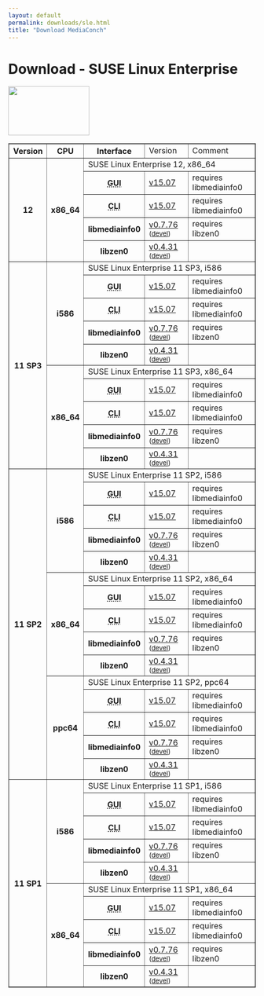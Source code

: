 ```yaml
---
layout: default
permalink: downloads/sle.html
title: "Download MediaConch"
---
```

# Download - SUSE Linux Enterprise

<img src="/MediaConch/images/Suse.png" width="165" height="100"><br/>

<table border="1">
<tr class="table-header">
    <th>Version</th>
    <th>CPU</th>
    <th>Interface</th>
    <td>Version</td>
    <td>Comment</td>
</tr>
<tr>
    <th rowspan="5" id="12">12</th>
    <th rowspan="5">x86_64</th>
    <td class="table-OS" colspan="3" id="12.x86_64">SUSE Linux Enterprise 12, x86_64</td>
</tr>
<tr>
    <th><abbr title="Graphical User Interface">GUI</abbr></th>
    <td><a href="https://mediaarea.net/download/binary/mediaconch-gui/15.07/mediaconch-gui-15.07-1.x86_64.SLE_12.rpm">v15.07</a></td>
    <td>requires libmediainfo0</td>
</tr>
<tr>
    <th><abbr title="Command Line Interface">CLI</abbr></th>
    <td><a href="https://mediaarea.net/download/binary/mediaconch/15.07/mediaconch-15.07-1.x86_64.SLE_12.rpm">v15.07</a></td>
    <td>requires libmediainfo0</td>
</tr>
<tr>
    <th>libmediainfo0</th>
    <td><a href="https://mediaarea.net/download/binary/libmediainfo0/0.7.76/libmediainfo0-0.7.76-1.x86_64.SLE_12.rpm">v0.7.76</a><small> (<a href="https://mediaarea.net/download/binary/libmediainfo0/0.7.76/libmediainfo-devel-0.7.76-1.x86_64.SLE_12.rpm">devel</a>)</small></td>
    <td>requires libzen0</td>
</tr>
<tr>
    <th>libzen0</th>
    <td><a href="https://mediaarea.net/download/binary/libzen0/0.4.31/libzen0-0.4.31-1.x86_64.SLE_12.rpm">v0.4.31</a><small> (<a href="https://mediaarea.net/download/binary/libzen0/0.4.31/libzen-devel-0.4.31-1.x86_64.SLE_12.rpm">devel</a>)</small></td>
    <td>&nbsp;</td>
</tr>
<tr>
    <th rowspan="10" id="11_SP3">11 SP3</th>
    <th rowspan="5">i586</th>
    <td class="table-OS" colspan="3" id="11_SP3.i586">SUSE Linux Enterprise 11 SP3, i586</td>
</tr>
<tr>
    <th><abbr title="Graphical User Interface">GUI</abbr></th>
    <td><a href="https://mediaarea.net/download/binary/mediaconch-gui/15.07/mediaconch-gui-15.07-1.i586.SLE_11_SP3.rpm">v15.07</a></td>
    <td>requires libmediainfo0</td>
</tr>
<tr>
    <th><abbr title="Command Line Interface">CLI</abbr></th>
    <td><a href="https://mediaarea.net/download/binary/mediaconch/15.07/mediaconch-15.07-1.i586.SLE_11_SP3.rpm">v15.07</a></td>
    <td>requires libmediainfo0</td>
</tr>
<tr>
    <th>libmediainfo0</th>
    <td><a href="https://mediaarea.net/download/binary/libmediainfo0/0.7.76/libmediainfo0-0.7.76-1.i586.SLE_11_SP3.rpm">v0.7.76</a><small> (<a href="https://mediaarea.net/download/binary/libmediainfo0/0.7.76/libmediainfo-devel-0.7.76-1.i586.SLE_11_SP3.rpm">devel</a>)</small></td>
    <td>requires libzen0</td>
</tr>
<tr>
    <th>libzen0</th>
    <td><a href="https://mediaarea.net/download/binary/libzen0/0.4.31/libzen0-0.4.31-1.i586.SLE_11_SP3.rpm">v0.4.31</a><small> (<a href="https://mediaarea.net/download/binary/libzen0/0.4.31/libzen-devel-0.4.31-1.i586.SLE_11_SP3.rpm">devel</a>)</small></td>
    <td>&nbsp;</td>
</tr>
<tr>
    <th rowspan="5">x86_64</th>
    <td class="table-OS" colspan="3" id="11_SP3.x86_64">SUSE Linux Enterprise 11 SP3, x86_64</td>
</tr>
<tr>
    <th><abbr title="Graphical User Interface">GUI</abbr></th>
    <td><a href="https://mediaarea.net/download/binary/mediaconch-gui/15.07/mediaconch-gui-15.07-1.x86_64.SLE_11_SP3.rpm">v15.07</a></td>
    <td>requires libmediainfo0</td>
</tr>
<tr>
    <th><abbr title="Command Line Interface">CLI</abbr></th>
    <td><a href="https://mediaarea.net/download/binary/mediaconch/15.07/mediaconch-15.07-1.x86_64.SLE_11_SP3.rpm">v15.07</a></td>
    <td>requires libmediainfo0</td>
</tr>
<tr>
    <th>libmediainfo0</th>
    <td><a href="https://mediaarea.net/download/binary/libmediainfo0/0.7.76/libmediainfo0-0.7.76-1.x86_64.SLE_11_SP3.rpm">v0.7.76</a><small> (<a href="https://mediaarea.net/download/binary/libmediainfo0/0.7.76/libmediainfo-devel-0.7.76-1.x86_64.SLE_11_SP3.rpm">devel</a>)</small></td>
    <td>requires libzen0</td>
</tr>
<tr>
    <th>libzen0</th>
    <td><a href="https://mediaarea.net/download/binary/libzen0/0.4.31/libzen0-0.4.31-1.x86_64.SLE_11_SP3.rpm">v0.4.31</a><small> (<a href="https://mediaarea.net/download/binary/libzen0/0.4.31/libzen-devel-0.4.31-1.x86_64.SLE_11_SP3.rpm">devel</a>)</small></td>
    <td>&nbsp;</td>
</tr>
<tr>
    <th rowspan="15" id="11_SP2">11 SP2</th>
    <th rowspan="5">i586</th>
    <td class="table-OS" colspan="3" id="11_SP2.i586">SUSE Linux Enterprise 11 SP2, i586</td>
</tr>
<tr>
    <th><abbr title="Graphical User Interface">GUI</abbr></th>
    <td><a href="https://mediaarea.net/download/binary/mediaconch-gui/15.07/mediaconch-gui-15.07-1.i586.SLE_11_SP2.rpm">v15.07</a></td>
    <td>requires libmediainfo0</td>
</tr>
<tr>
    <th><abbr title="Command Line Interface">CLI</abbr></th>
    <td><a href="https://mediaarea.net/download/binary/mediaconch/15.07/mediaconch-15.07-1.i586.SLE_11_SP2.rpm">v15.07</a></td>
    <td>requires libmediainfo0</td>
</tr>
<tr>
    <th>libmediainfo0</th>
    <td><a href="https://mediaarea.net/download/binary/libmediainfo0/0.7.76/libmediainfo0-0.7.76-1.i586.SLE_11_SP2.rpm">v0.7.76</a><small> (<a href="https://mediaarea.net/download/binary/libmediainfo0/0.7.76/libmediainfo-devel-0.7.76-1.i586.SLE_11_SP2.rpm">devel</a>)</small></td>
    <td>requires libzen0</td>
</tr>
<tr>
    <th>libzen0</th>
    <td><a href="https://mediaarea.net/download/binary/libzen0/0.4.31/libzen0-0.4.31-1.i586.SLE_11_SP2.rpm">v0.4.31</a><small> (<a href="https://mediaarea.net/download/binary/libzen0/0.4.31/libzen-devel-0.4.31-1.i586.SLE_11_SP2.rpm">devel</a>)</small></td>
    <td>&nbsp;</td>
</tr>
<tr>
    <th rowspan="5">x86_64</th>
    <td class="table-OS" colspan="3" id="11_SP2.x86_64">SUSE Linux Enterprise 11 SP2, x86_64</td>
</tr>
<tr>
    <th><abbr title="Graphical User Interface">GUI</abbr></th>
    <td><a href="https://mediaarea.net/download/binary/mediaconch-gui/15.07/mediaconch-gui-15.07-1.x86_64.SLE_11_SP2.rpm">v15.07</a></td>
    <td>requires libmediainfo0</td>
</tr>
<tr>
    <th><abbr title="Command Line Interface">CLI</abbr></th>
    <td><a href="https://mediaarea.net/download/binary/mediaconch/15.07/mediaconch-15.07-1.x86_64.SLE_11_SP2.rpm">v15.07</a></td>
    <td>requires libmediainfo0</td>
</tr>
<tr>
    <th>libmediainfo0</th>
    <td><a href="https://mediaarea.net/download/binary/libmediainfo0/0.7.76/libmediainfo0-0.7.76-1.x86_64.SLE_11_SP2.rpm">v0.7.76</a><small> (<a href="https://mediaarea.net/download/binary/libmediainfo0/0.7.76/libmediainfo-devel-0.7.76-1.x86_64.SLE_11_SP2.rpm">devel</a>)</small></td>
    <td>requires libzen0</td>
</tr>
<tr>
    <th>libzen0</th>
    <td><a href="https://mediaarea.net/download/binary/libzen0/0.4.31/libzen0-0.4.31-1.x86_64.SLE_11_SP2.rpm">v0.4.31</a><small> (<a href="https://mediaarea.net/download/binary/libzen0/0.4.31/libzen-devel-0.4.31-1.x86_64.SLE_11_SP2.rpm">devel</a>)</small></td>
    <td>&nbsp;</td>
</tr>
<tr>
    <th rowspan="5">ppc64</th>
    <td class="table-OS" colspan="3" id="11_SP2.ppc64">SUSE Linux Enterprise 11 SP2, ppc64</td>
</tr>
<tr>
    <th><abbr title="Graphical User Interface">GUI</abbr></th>
    <td><a href="https://mediaarea.net/download/binary/mediaconch-gui/15.07/mediaconch-gui-15.07-1.ppc64.SLE_11_SP2.rpm">v15.07</a></td>
    <td>requires libmediainfo0</td>
</tr>
<tr>
    <th><abbr title="Command Line Interface">CLI</abbr></th>
    <td><a href="https://mediaarea.net/download/binary/mediaconch/15.07/mediaconch-15.07-1.ppc64.SLE_11_SP2.rpm">v15.07</a></td>
    <td>requires libmediainfo0</td>
</tr>
<tr>
    <th>libmediainfo0</th>
    <td><a href="https://mediaarea.net/download/binary/libmediainfo0/0.7.76/libmediainfo0-0.7.76-1.ppc64.SLE_11_SP2.rpm">v0.7.76</a><small> (<a href="https://mediaarea.net/download/binary/libmediainfo0/0.7.76/libmediainfo-devel-0.7.76-1.ppc64.SLE_11_SP2.rpm">devel</a>)</small></td>
    <td>requires libzen0</td>
</tr>
<tr>
    <th>libzen0</th>
    <td><a href="https://mediaarea.net/download/binary/libzen0/0.4.31/libzen0-0.4.31-1.ppc64.SLE_11_SP2.rpm">v0.4.31</a><small> (<a href="https://mediaarea.net/download/binary/libzen0/0.4.31/libzen-devel-0.4.31-1.ppc64.SLE_11_SP2.rpm">devel</a>)</small></td>
    <td>&nbsp;</td>
</tr>
<tr>
    <th rowspan="10" id="11_SP1">11 SP1</th>
    <th rowspan="5">i586</th>
    <td class="table-OS" colspan="3" id="11_SP1.i586">SUSE Linux Enterprise 11 SP1, i586</td>
</tr>
<tr>
    <th><abbr title="Graphical User Interface">GUI</abbr></th>
    <td><a href="https://mediaarea.net/download/binary/mediaconch-gui/15.07/mediaconch-gui-15.07-1.i586.SLE_11_SP1.rpm">v15.07</a></td>
    <td>requires libmediainfo0</td>
</tr>
<tr>
    <th><abbr title="Command Line Interface">CLI</abbr></th>
    <td><a href="https://mediaarea.net/download/binary/mediaconch/15.07/mediaconch-15.07-1.i586.SLE_11_SP1.rpm">v15.07</a></td>
    <td>requires libmediainfo0</td>
</tr>
<tr>
    <th>libmediainfo0</th>
    <td><a href="https://mediaarea.net/download/binary/libmediainfo0/0.7.76/libmediainfo0-0.7.76-1.i586.SLE_11_SP1.rpm">v0.7.76</a><small> (<a href="https://mediaarea.net/download/binary/libmediainfo0/0.7.76/libmediainfo-devel-0.7.76-1.i586.SLE_11_SP1.rpm">devel</a>)</small></td>
    <td>requires libzen0</td>
</tr>
<tr>
    <th>libzen0</th>
    <td><a href="https://mediaarea.net/download/binary/libzen0/0.4.31/libzen0-0.4.31-1.i586.SLE_11_SP1.rpm">v0.4.31</a><small> (<a href="https://mediaarea.net/download/binary/libzen0/0.4.31/libzen-devel-0.4.31-1.i586.SLE_11_SP1.rpm">devel</a>)</small></td>
    <td>&nbsp;</td>
</tr>
<tr>
    <th rowspan="5">x86_64</th>
    <td class="table-OS" colspan="3" id="11_SP1.x86_64">SUSE Linux Enterprise 11 SP1, x86_64</td>
</tr>
<tr>
    <th><abbr title="Graphical User Interface">GUI</abbr></th>
    <td><a href="https://mediaarea.net/download/binary/mediaconch-gui/15.07/mediaconch-gui-15.07-1.x86_64.SLE_11_SP1.rpm">v15.07</a></td>
    <td>requires libmediainfo0</td>
</tr>
<tr>
    <th><abbr title="Command Line Interface">CLI</abbr></th>
    <td><a href="https://mediaarea.net/download/binary/mediaconch/15.07/mediaconch-15.07-1.x86_64.SLE_11_SP1.rpm">v15.07</a></td>
    <td>requires libmediainfo0</td>
</tr>
<tr>
    <th>libmediainfo0</th>
    <td><a href="https://mediaarea.net/download/binary/libmediainfo0/0.7.76/libmediainfo0-0.7.76-1.x86_64.SLE_11_SP1.rpm">v0.7.76</a><small> (<a href="https://mediaarea.net/download/binary/libmediainfo0/0.7.76/libmediainfo-devel-0.7.76-1.x86_64.SLE_11_SP1.rpm">devel</a>)</small></td>
    <td>requires libzen0</td>
</tr>
<tr>
    <th>libzen0</th>
    <td><a href="https://mediaarea.net/download/binary/libzen0/0.4.31/libzen0-0.4.31-1.x86_64.SLE_11_SP1.rpm">v0.4.31</a><small> (<a href="https://mediaarea.net/download/binary/libzen0/0.4.31/libzen-devel-0.4.31-1.x86_64.SLE_11_SP1.rpm">devel</a>)</small></td>
    <td>&nbsp;</td>
</tr>
</table>
